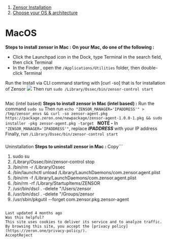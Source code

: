   1. [Zensor Installation](https://docs.zeron.one/cyber-risk-posture-management-platform-cprm/zensor-installation)
  2. [Choose your OS & architecture](https://docs.zeron.one/cyber-risk-posture-management-platform-cprm/zensor-installation/choose-your-os-and-architecture)


# MacOS
**Steps to install zensor in Mac :**
**On your Mac, do one of the following :**
  * Click the Launchpad icon in the Dock, type Terminal in the search field, then click Terminal 
  * In the Finder , open the `/Applications/Utilities` folder, then double-click Terminal 


Run the Install via CLI command starting with [curl -so] that is for installation of Zensor 
![](https://docs.zeron.one/~gitbook/image?url=https%3A%2F%2F2854935529-files.gitbook.io%2F%7E%2Ffiles%2Fv0%2Fb%2Fgitbook-x-prod.appspot.com%2Fo%2Fspaces%252FvyU3NMiz2Rw6Y9PJdkUQ%252Fuploads%252F7pcaHUc4LFvjhUhw9CDa%252Fimage-11-b4a6b20b763d70d002afdeca65ad5922.jpg%3Falt%3Dmedia%26token%3D21881f7e-e59d-4873-acdf-eab9f4170b84&width=768&dpr=4&quality=100&sign=88885390&sv=2)
Then run `sudo /Library/Ossec/bin/zensor-control start`
## 
[](https://docs.zeron.one/cyber-risk-posture-management-platform-cprm/zensor-installation/choose-your-os-and-architecture/macos#mac-intel-based)
Mac (intel based)
**Steps to install zensor in Mac (intel based) :**
Run the command `sudo su`
Then run `echo "ZENSOR_MANAGER='IPADDRESS'" > /tmp/zensor_envs && curl -so zensor-agent.pkg https://package.zeron.one/newpackage/zensor-agent-1.0.0-1.pkg && sudo installer -pkg zensor-agent.pkg -target `
**NOTE -** In `"ZENSOR_MANAGER='IPADDRESS'"`, replace _**IPADDRESS**_ with your IP address
Finally, run `/Library/Ossec/bin/zensor-control start`
### 
[](https://docs.zeron.one/cyber-risk-posture-management-platform-cprm/zensor-installation/choose-your-os-and-architecture/macos#uninstallation)
Uninstallation
**Steps to uninstall zensor in Mac :**
Copy```
1. sudo su
2. /Library/Ossec/bin/zensor-control stop
3. /bin/rm -r /Library/Ossec
4. /bin/launchctl unload /Library/LaunchDaemons/com.zensor.agent.plist
5. /bin/rm -f /Library/LaunchDaemons/com.zensor.agent.plist
6. /bin/rm -rf /Library/StartupItems/ZENSOR
7. /usr/bin/dscl . -delete "/Users/zensor
8. /usr/bin/dscl . -delete "/Groups/zensor
9. /usr/sbin/pkgutil --forget com.zensor.pkg.zensor-agent 
```

Last updated 4 months ago
Was this helpful?
This site uses cookies to deliver its service and to analyze traffic. By browsing this site, you accept the [privacy policy](https://zeron.one/privacy-policy/).
AcceptReject
